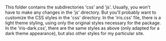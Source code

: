 This folder contains the subdirectories 'css' and 'js'.
Usually, you won't have to make any changes in the 'js' directory.
But you'll probably want to customize the CSS styles in the 'css' directory.
In the 'iris.css' file, there is a light theme styling, using only the original 
styles necessary for the package.
In the 'iris-dark.css', there are the same styles as above (only adapted for 
a dark theme appearance), but also other styles for my particular site.
